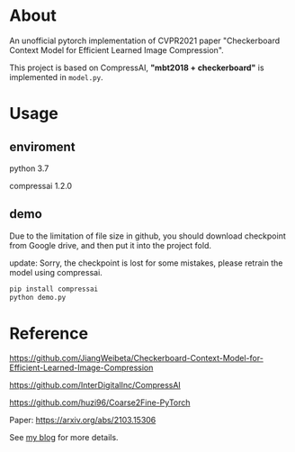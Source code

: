 # About
An unofficial pytorch implementation of CVPR2021 paper "Checkerboard Context Model for Efficient Learned Image Compression".

This project is based on CompressAI, **"mbt2018 + checkerboard"** is implemented in `model.py`.

# Usage

## enviroment
python 3.7

compressai 1.2.0

## demo
Due to the limitation of file size in github, you should download checkpoint from Google drive, and then put it into the project fold.

update: Sorry, the checkpoint is lost for some mistakes, please retrain the model using compressai.

```bash
pip install compressai
python demo.py
```

# Reference
https://github.com/JiangWeibeta/Checkerboard-Context-Model-for-Efficient-Learned-Image-Compression

https://github.com/InterDigitalInc/CompressAI

https://github.com/huzi96/Coarse2Fine-PyTorch

Paper: https://arxiv.org/abs/2103.15306

See [my blog](https://blog.csdn.net/leelitian3/article/details/123477382) for more details.

